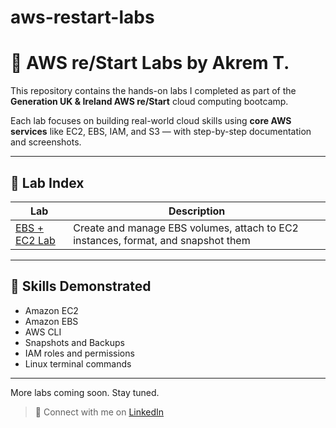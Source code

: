 # aws-restart-labs

# 🧠 AWS re/Start Labs by Akrem T.

This repository contains the hands-on labs I completed as part of the **Generation UK & Ireland AWS re/Start** cloud computing bootcamp.

Each lab focuses on building real-world cloud skills using **core AWS services** like EC2, EBS, IAM, and S3 — with step-by-step documentation and screenshots.

---

## 📂 Lab Index

| Lab | Description |
|-----|-------------|
| [EBS + EC2 Lab](./ebs-ec2-lab/README.md) | Create and manage EBS volumes, attach to EC2 instances, format, and snapshot them |

---

## 🧰 Skills Demonstrated

- Amazon EC2
- Amazon EBS
- AWS CLI
- Snapshots and Backups
- IAM roles and permissions
- Linux terminal commands

---

More labs coming soon. Stay tuned.

> 🔗 Connect with me on [LinkedIn](https://www.linkedin.com/in/akremtoum/)  

